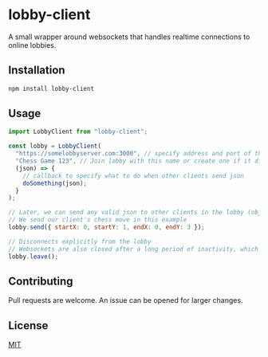 # lobby-client

A small wrapper around websockets that handles realtime connections to online lobbies.

## Installation

```bash
npm install lobby-client
```

## Usage

```javascript
import LobbyClient from "lobby-client";

const lobby = LobbyClient(
  "https://somelobbyserver.com:3000", // specify address and port of the lobby server
  "Chess Game 123", // Join lobby with this name or create one if it did not exist
  (json) => {
    // callback to specify what to do when other clients send json
    doSomething(json);
  }
);

// Later, we can send any valid json to other clients in the lobby (objects, strings)
// We send our client's chess move in this example
lobby.send({ startX: 0, startY: 1, endX: 0, endY: 3 });

// Disconnects explicitly from the lobby
// Websockets are also closed after a long period of inactivity, which is handled by socket.io
lobby.leave();
```

## Contributing

Pull requests are welcome. An issue can be opened for larger changes.

## License

[MIT](https://choosealicense.com/licenses/mit/)
